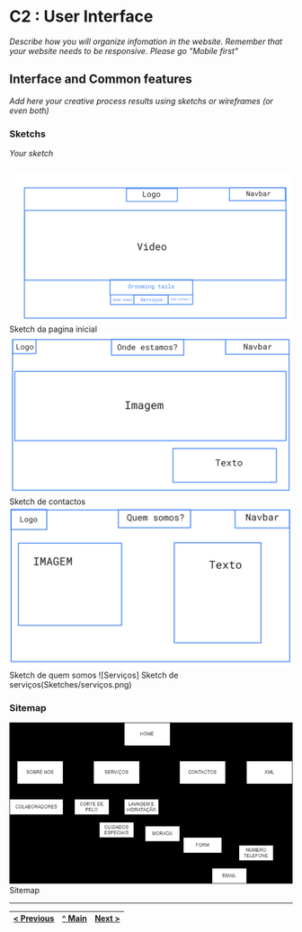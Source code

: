 # C2 : User Interface

_Describe how you will organize infomation in the website. Remember that your website needs to be responsive. Please go "Mobile first"_

## Interface and Common features
_Add here your creative process results using sketchs or wireframes (or even both)_

### Sketchs

_Your sketch_

| | |
:---: | :---:
![Home Page](Sketches/Homepage.png) Sketch da pagina inicial ![Contactos](Sketches/ondestamos.png) Sketch de contactos ![Quem Somos](Sketches/QuemSomos.png)  Sketch de quem somos ![Serviços] Sketch de serviços(Sketches/serviços.png)


### Sitemap
![SiteMap](ficheiros/sitemap.jpg)  
Sitemap


---
[< Previous](c1.md) | [^ Main](../../../) | [Next >](c3.md)
:--- | :---: | ---: 
